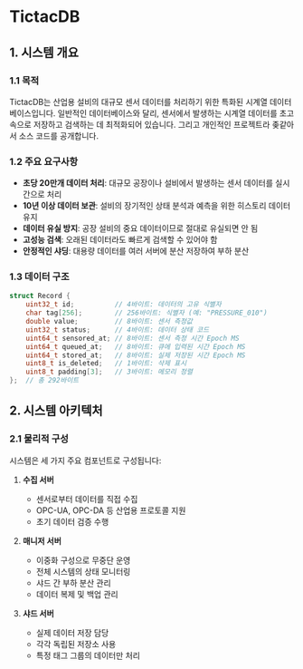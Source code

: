 # TictacDB

## 1. 시스템 개요

### 1.1 목적
TictacDB는 산업용 설비의 대규모 센서 데이터를 처리하기 위한 특화된 시계열 데이터베이스입니다. 
일반적인 데이터베이스와 달리, 센서에서 발생하는 시계열 데이터를 초고속으로 저장하고 검색하는 데 최적화되어 있습니다.
그리고 개인적인 프로젝트라 좆같아서 소스 코드를 공개합니다.


### 1.2 주요 요구사항
- **초당 20만개 데이터 처리**: 대규모 공장이나 설비에서 발생하는 센서 데이터를 실시간으로 처리
- **10년 이상 데이터 보관**: 설비의 장기적인 상태 분석과 예측을 위한 히스토리 데이터 유지
- **데이터 유실 방지**: 공장 설비의 중요 데이터이므로 절대로 유실되면 안 됨
- **고성능 검색**: 오래된 데이터라도 빠르게 검색할 수 있어야 함
- **안정적인 샤딩**: 대용량 데이터를 여러 서버에 분산 저장하여 부하 분산

### 1.3 데이터 구조
```cpp
struct Record {
    uint32_t id;          // 4바이트: 데이터의 고유 식별자
    char tag[256];        // 256바이트: 식별자 (예: "PRESSURE_010")
    double value;         // 8바이트: 센서 측정값
    uint32_t status;      // 4바이트: 데이터 상태 코드
    uint64_t sensored_at; // 8바이트: 센서 측정 시간 Epoch MS
    uint64_t queued_at;   // 8바이트: 큐에 입력된 시간 Epoch MS
    uint64_t stored_at;   // 8바이트: 실제 저장된 시간 Epoch MS
    uint8_t is_deleted;   // 1바이트: 삭제 표시
    uint8_t padding[3];   // 3바이트: 메모리 정렬
};  // 총 292바이트
```

## 2. 시스템 아키텍처

### 2.1 물리적 구성
시스템은 세 가지 주요 컴포넌트로 구성됩니다:

1. **수집 서버**
   - 센서로부터 데이터를 직접 수집
   - OPC-UA, OPC-DA 등 산업용 프로토콜 지원
   - 초기 데이터 검증 수행

2. **매니저 서버**
   - 이중화 구성으로 무중단 운영
   - 전체 시스템의 상태 모니터링
   - 샤드 간 부하 분산 관리
   - 데이터 복제 및 백업 관리

3. **샤드 서버**
   - 실제 데이터 저장 담당
   - 각각 독립된 저장소 사용
   - 특정 태그 그룹의 데이터만 처리
